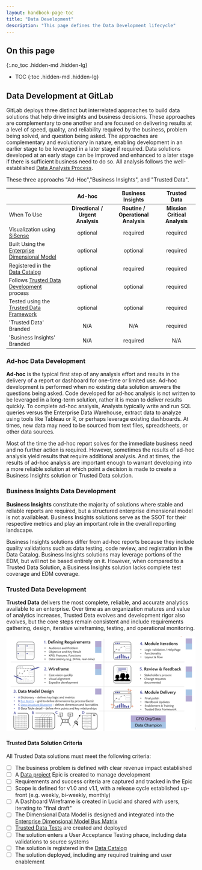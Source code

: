 ```yaml
---
layout: handbook-page-toc
title: "Data Development"
description: "This page defines the Data Development lifecycle"
---
```


## On this page

{:.no_toc .hidden-md .hidden-lg}

- TOC
{:toc .hidden-md .hidden-lg}

## Data Development at GitLab

GitLab deploys three distinct but interrelated approaches to build data solutions that help drive insights and business decisions. These approaches are complementary to one another and are focused on delivering results at a level of speed, quality, and reliability required by the business, problem being solved, and question being asked. The approaches are complementary and evolutionary in nature, enabling development in an earlier stage to be leveraged in a later stage if required. Data solutions developed at an early stage can be improved and enhanced to a later stage if there is sufficient business need to do so. All analysis follows the well-established [Data Analysis Process](/handbook/business-technology/data-team/organization/analytics/#data-analysis-process).

These three approachs "Ad-Hoc","Business Insights", and "Trusted Data". 

|  | Ad-hoc | Business Insights | Trusted Data |
| :-- | :-: | :-: | :-: |
| When To Use | **Directional / Urgent Analysis** | **Routine / Operational Analysis** | **Mission Critical Analysis** | 
| Visualization using [SiSense](/handbook/business-technology/data-team/platform/periscope) | optional | required | required |
| Built Using the [Enterprise Dimensional Model](/handbook/business-technology/data-team/platform/edw) | optional | optional | required |
| Registered in the [Data Catalog](/handbook/business-technology/data-team/data-catalog) | optional | required | required |
| Follows [Trusted Data Development](/handbook/business-technology/data-team/organization/#development-approach) process | optional | optional | required |
| Tested using the [Trusted Data Framework](/handbook/business-technology/data-team/platform/#tdf) | optional | optional | required |
| 'Trusted Data' Branded |  N/A |  N/A | required |
| 'Business Insights' Branded |  N/A | required | N/A |

### Ad-hoc Data Development

**Ad-hoc** is the typical first step of any analysis effort and results in the delivery of a report or dashboard for one-time or limited use. Ad-hoc development is performed when no existing data solution answers the questions being asked. Code developed for ad-hoc analysis is not written to be leveraged in a long-term solution, rather it is mean to deliver results quickly.  To complete ad-hoc analysis, Analysts typically write and run SQL queries versus the Enterprise Data Warehouse, extract data to analyze using tools like Tableau or R, or perhaps leverage existing dashboards. At times, new data may need to be sourced from text files, spreadsheets, or other data sources. 

Most of the time the ad-hoc report solves for the immediate business need and no further action is required. However, sometimes the results of ad-hoc analysis yield results that require additional analysis. And at times, the results of ad-hoc analysis are important enough to warrant developing into a more reliable solution at which point a decision is made to create a Business Insights solution or Trusted Data solution.

### Business Insights Data Development

**Business Insights** constitute the majority of solutions where stable and reliable reports are required, but a structured enterprise dimensional model is not availableat. Business Insights solutions serve as the SSOT for their respective metrics and play an important role in the overall reporting landscape. 

Business Insights solutions differ from ad-hoc reports because they include quality validations such as data testing, code review, and registration in the Data Catalog. Business Insights solutions may leverage portions of the EDM, but will not be based entirely on it. However, when compared to a Trusted Data Solution, a Business Insights solution lacks complete test coverage and EDM coverage.

### Trusted Data Development

**Trusted Data** delivers the most complete, reliable, and accurate analytics available to an enterprise. Over time as an organization matures and value of analytics increases, Trusted Data evolves and development rigor also evolves, but the core steps remain consistent and include requirements gathering, design, iterative wireframing, testing, and operational monitoring.

![data team development_process](data_team_development_process.png)

#### Trusted Data Solution Criteria

All Trusted Data solutions must meet the following criteria:

- [ ] The business problem is defined with clear revenue impact established
- [ ] A [Data project](https://gitlab.com/gitlab-data/analytics/-/issues) Epic is created to manage development
- [ ] Requirements and success criteria are captured and tracked in the Epic
- [ ] Scope is defined for v1.0 and v1.1, with a release cycle established up-front (e.g. weekly, bi-weekly, monthly)
- [ ] A Dashboard Wireframe is created in Lucid and shared with users, iterating to "final draft"
- [ ] The Dimensional Data Model is designed and integrated into the [Enterprise Dimensional Model Bus Matrix](https://docs.google.com/spreadsheets/d/1j3lHKR29AT1dH_jWeqEwjeO81RAXUfXauIfbZbX_2ME/edit#gid=742713121)
- [ ] [Trusted Data Tests](https://about.gitlab.com/handbook/business-technology/data-team/platform/dbt-guide/#trusted-data-framework) are created and deployed
- [ ] The solution enters a User Acceptance Testing phace, including data validations to source systems
- [ ] The solution is registered in the [Data Catalog](/handbook/business-technology/data-team/data-catalog)
- [ ] The solution deployed, including any required training and user enablement
